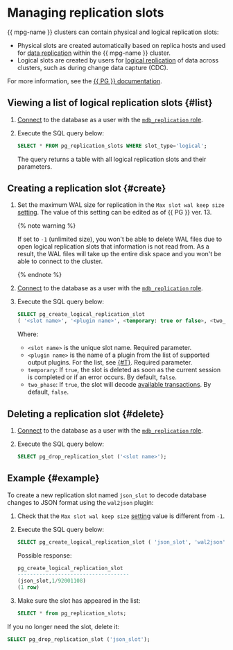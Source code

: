 # Managing replication slots

{{ mpg-name }} clusters can contain physical and logical replication slots:

* Physical slots are created automatically based on replica hosts and used for [data replication](../concepts/replication.md) within the {{ mpg-name }} cluster.
* Logical slots are created by users for [logical replication](../concepts/replication.md#logical-decoding) of data across clusters, such as during change data capture (CDC).

For more information, see the [{{ PG }} documentation](https://www.postgresql.org/docs/current/logicaldecoding.html).

## Viewing a list of logical replication slots {#list}

1. [Connect](connect.md) to the database as a user with the [`mdb_replication` role](../concepts/roles.md#mdb-replication).
1. Execute the SQL query below:

   ```sql
   SELECT * FROM pg_replication_slots WHERE slot_type='logical';
   ```

   The query returns a table with all logical replication slots and their parameters.

## Creating a replication slot {#create}

1. Set the maximum WAL size for replication in the `Max slot wal keep size` [setting](../concepts/settings-list.md#setting-max-slot-wal-keep-size). The value of this setting can be edited as of {{ PG }} ver. 13.

   {% note warning %}

   If set to `-1` (unlimited size), you won't be able to delete WAL files due to open logical replication slots that information is not read from. As a result, the WAL files will take up the entire disk space and you won't be able to connect to the cluster.

   {% endnote %}

1. [Connect](connect.md) to the database as a user with the [`mdb_replication` role](../concepts/roles.md#mdb-replication).
1. Execute the SQL query below:

   ```sql
   SELECT pg_create_logical_replication_slot
   ( '<slot name>', '<plugin name>', <temporary: true or false>, <two_phase: true or false> )
   ```

   Where:

   * `<slot name>` is the unique slot name. Required parameter.
   * `<plugin name>` is the name of a plugin from the list of supported output plugins. For the list, see [{#T}](../concepts/replication.md#logical-decoding). Required parameter.
   * `temporary`: If `true`, the slot is deleted as soon as the current session is completed or if an error occurs. By default, `false`.
   * `two_phase`: If `true`, the slot will decode [available transactions](https://www.postgresql.org/docs/current/sql-prepare-transaction.html). By default, `false`.

## Deleting a replication slot {#delete}

1. [Connect](connect.md) to the database as a user with the [`mdb_replication` role](../concepts/roles.md#mdb-replication).
1. Execute the SQL query below:

   ```sql
   SELECT pg_drop_replication_slot ('<slot name>');
   ```

## Example {#example}

To create a new replication slot named `json_slot` to decode database changes to JSON format using the `wal2json` plugin:

1. Check that the `Max slot wal keep size` [setting](../concepts/settings-list.md#setting-max-slot-wal-keep-size) value is different from `-1`.
1. Execute the SQL query below:

   ```sql
   SELECT pg_create_logical_replication_slot ( 'json_slot', 'wal2json', false, false );
   ```

   Possible response:

   ```sql
   pg_create_logical_replication_slot
   ------------------------------------
   (json_slot,1/92001108)
   (1 row)
   ```

1. Make sure the slot has appeared in the list:

   ```sql
   SELECT * from pg_replication_slots;
   ```

If you no longer need the slot, delete it:

```sql
SELECT pg_drop_replication_slot ('json_slot');
```
